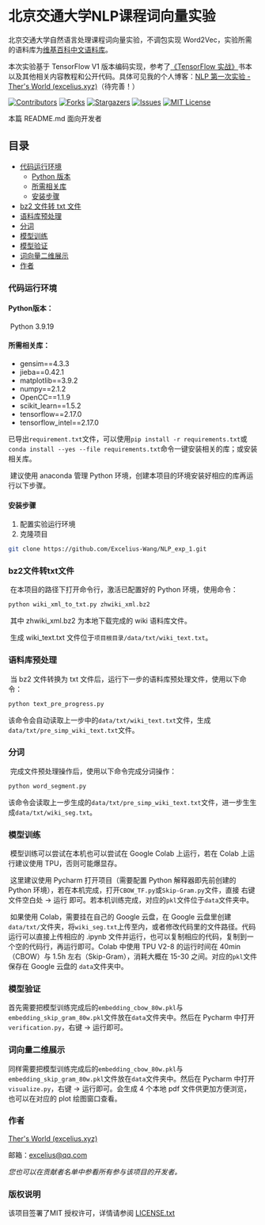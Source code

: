 

# 北京交通大学NLP课程词向量实验

北京交通大学自然语言处理课程词向量实验，不调包实现 Word2Vec，实验所需的语料库为[维基百科中文语料库](https://dumps.wikimedia.org/zhwiki/latest/zhwiki-latest-pages-articles.xml.bz2)。

本次实验基于 TensorFlow V1 版本编码实现，参考了[《TensorFlow 实战》](https://book.douban.com/subject/26974266/)书本以及其他相关内容教程和公开代码。具体可见我的个人博客：[NLP 第一次实验 - Ther's World (excelius.xyz)](https://www.excelius.xyz/nlp第一次实验/)（待完善！）

<!-- PROJECT SHIELDS -->

[![Contributors][contributors-shield]][contributors-url]
[![Forks][forks-shield]][forks-url]
[![Stargazers][stars-shield]][stars-url]
[![Issues][issues-shield]][issues-url]
[![MIT License][license-shield]][license-url]


 本篇 README.md 面向开发者

## 目录

- [代码运行环境](#代码运行环境)
  * [Python 版本](#Python版本：)
  * [所需相关库](#所需相关库：)
  * [安装步骤](#安装步骤)
- [bz2 文件转 txt 文件](#bz2文件转txt文件[)
- [语料库预处理](#语料库预处理)
- [分词](#分词)
- [模型训练](#模型训练)
- [模型验证](#模型验证)
- [词向量二维展示](#词向量二维展示)
- [作者](#作者)

### 代码运行环境

#### Python版本：

​	Python 3.9.19

#### 所需相关库：

- gensim==4.3.3
- jieba==0.42.1
- matplotlib==3.9.2
- numpy==2.1.2
- OpenCC==1.1.9
- scikit_learn==1.5.2
- tensorflow==2.17.0
- tensorflow_intel==2.17.0

​	已导出`requirement.txt`文件，可以使用`pip install -r requirements.txt`或`conda install --yes --file requirements.txt`命令一键安装相关的库；或安装相关库。

​	建议使用 anaconda 管理 Python 环境，创建本项目的环境安装好相应的库再运行以下步骤。

#### 安装步骤

1. 配置实验运行环境
2. 克隆项目

```sh
git clone https://github.com/Excelius-Wang/NLP_exp_1.git
```

### bz2文件转txt文件

​	在本项目的路径下打开命令行，激活已配置好的 Python 环境，使用命令：

```sh
python wiki_xml_to_txt.py zhwiki_xml.bz2
```

​	其中 zhwiki_xml.bz2  为本地下载完成的 wiki 语料库文件。

​	生成 wiki_text.txt 文件位于`项目根目录/data/txt/wiki_text.txt`。

### 语料库预处理

​	当 bz2 文件转换为 txt 文件后，运行下一步的语料库预处理文件，使用以下命令：

```sh
python text_pre_progress.py
```

​	该命令会自动读取上一步中的`data/txt/wiki_text.txt`文件，生成`data/txt/pre_simp_wiki_text.txt`文件。

### 分词

​	完成文件预处理操作后，使用以下命令完成分词操作：

```bash
python word_segment.py
```

​	该命令会读取上一步生成的`data/txt/pre_simp_wiki_text.txt`文件，进一步生生成`data/txt/wiki_seg.txt`。

### 模型训练

​	模型训练可以尝试在本机也可以尝试在 Google Colab 上运行，若在 Colab 上运行建议使用 TPU，否则可能爆显存。

​	这里建议使用 Pycharm 打开项目（需要配置 Python 解释器即先前创建的 Python 环境），若在本机完成，打开`CBOW_TF.py`或`Skip-Gram.py`文件，直接 右键文件空白处 -> 运行 即可。若本机训练完成，对应的`pkl`文件位于`data`文件夹中。

​	如果使用 Colab，需要挂在自己的 Google 云盘，在 Google 云盘里创建`data/txt/`文件夹，将`wiki_seg.txt`上传至内，或者修改代码里的文件路径。代码运行可以直接上传相应的 .ipynb 文件并运行，也可以复制相应的代码，复制到一个空的代码行，再运行即可。Colab 中使用 TPU V2-8 的运行时间在 40min（CBOW）与 1.5h 左右（Skip-Gram），消耗大概在 15-30 之间。对应的`pkl`文件保存在 Google 云盘的 `data`文件夹中。

### 模型验证

​	首先需要把模型训练完成后的`embedding_cbow_80w.pkl`与`embedding_skip_gram_80w.pkl`文件放在`data`文件夹中。然后在 Pycharm 中打开`verification.py`，右键 -> 运行即可。

### 词向量二维展示

​	同样需要把模型训练完成后的`embedding_cbow_80w.pkl`与`embedding_skip_gram_80w.pkl`文件放在`data`文件夹中。然后在 Pycharm 中打开`visualize.py`，右键 -> 运行即可。会生成 4 个本地 pdf 文件供更加方便浏览，也可以在对应的 plot 绘图窗口查看。

### 作者

[Ther's World (excelius.xyz)](https://www.excelius.xyz/)

邮箱：excelius@qq.com

 *您也可以在贡献者名单中参看所有参与该项目的开发者。*

### 版权说明

该项目签署了MIT 授权许可，详情请参阅 [LICENSE.txt](https://github.com/Excelius-Wang/NLP_exp_1 /blob/master/LICENSE.txt)

<!-- links -->

[your-project-path]:Excelius-Wang/NLP_exp_1
[contributors-shield]: https://img.shields.io/github/contributors/Excelius-Wang/NLP_exp_1.svg?style=flat-square
[contributors-url]: https://github.com/Excelius-Wang/NLP_exp_1/graphs/contributors
[forks-shield]: https://img.shields.io/github/forks/Excelius-Wang/NLP_exp_1.svg?style=flat-square
[forks-url]: https://github.com/Excelius-Wang/NLP_exp_1/network/members
[stars-shield]: https://img.shields.io/github/stars/Excelius-Wang/NLP_exp_1.svg?style=flat-square
[stars-url]: https://github.com/Excelius-Wang/NLP_exp_1/stargazers
[issues-shield]: https://img.shields.io/github/issues/Excelius-Wang/NLP_exp_1.svg?style=flat-square
[issues-url]: https://img.shields.io/github/issues/Excelius-Wang/NLP_exp_1.svg
[license-shield]: https://img.shields.io/github/license/Excelius-Wang/NLP_exp_1.svg?style=flat-square
[license-url]: https://github.com/Excelius-Wang/NLP_exp_1/blob/master/LICENSE.txt
[linkedin-shield]: https://img.shields.io/badge/-LinkedIn-black.svg?style=flat-square&logo=linkedin&colorB=555
